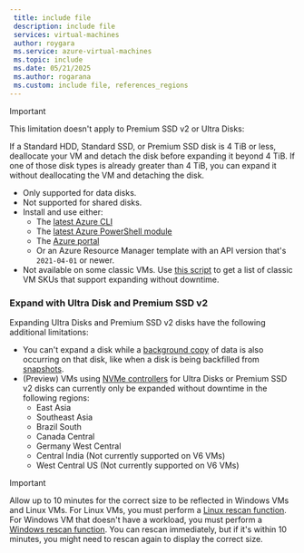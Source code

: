 ```yaml
---
 title: include file
 description: include file
 services: virtual-machines
 author: roygara
 ms.service: azure-virtual-machines
 ms.topic: include
 ms.date: 05/21/2025
 ms.author: rogarana
 ms.custom: include file, references_regions
---
```

> [!IMPORTANT]
> This limitation doesn't apply to Premium SSD v2 or Ultra Disks:
>
> If a Standard HDD, Standard SSD, or Premium SSD disk is 4 TiB or less, deallocate your VM and detach the disk before expanding it beyond 4 TiB. If one of those disk types is already greater than 4 TiB, you can expand it without deallocating the VM and detaching the disk.
    
- Only supported for data disks.
- Not supported for shared disks.
- Install and use either:
    - The [latest Azure CLI](/cli/azure/install-azure-cli)
    - The [latest Azure PowerShell module](/powershell/azure/install-azure-powershell)
    - The [Azure portal](https://portal.azure.com/)
    - Or an Azure Resource Manager template with an API version that's `2021-04-01` or newer.
- Not available on some classic VMs. Use [this script](#expanding-without-downtime-classic-vm-sku-support) to get a list of classic VM SKUs that support expanding without downtime.


### Expand with Ultra Disk and Premium SSD v2

Expanding Ultra Disks and Premium SSD v2 disks have the following additional limitations:
- You can't expand a disk while a [background copy](../scripts/create-managed-disk-from-snapshot.md#performance-impact---background-copy-process) of data is also occurring on that disk, like when a disk is being backfilled from [snapshots](/azure/virtual-machines/disks-incremental-snapshots?tabs=azure-cli).
- (Preview) VMs using [NVMe controllers](../nvme-overview.md) for Ultra Disks or Premium SSD v2 disks can currently only be expanded without downtime in the following regions:
    - East Asia
    - Southeast Asia
    - Brazil South
    - Canada Central
    - Germany West Central
    - Central India (Not currently supported on V6 VMs)
    - West Central US (Not currently supported on V6 VMs)
 
> [!IMPORTANT]
> Allow up to 10 minutes for the correct size to be reflected in Windows VMs and Linux VMs. For Linux VMs, you must perform a [Linux rescan function](/azure/virtual-machines/linux/expand-disks?tabs=ubuntu#detecting-a-changed-disk-size). For Windows VM that doesn't have a workload, you must perform a [Windows rescan function](/windows-hardware/drivers/devtest/devcon-rescan). You can rescan immediately, but if it's within 10 minutes, you might need to rescan again to display the correct size.

